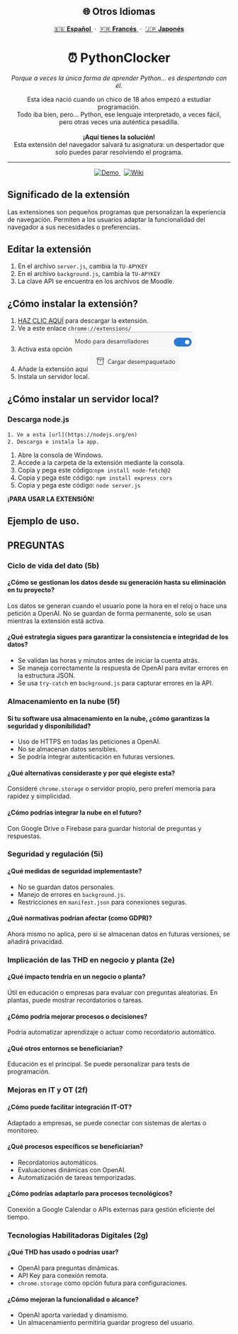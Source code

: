 
<h2 align="center">🌐 Otros Idiomas</h2>

<p align="center">
  <a href="https://github.com/erneupa/PythonClocker/tree/main/Wiki/Spanish">
    🇪🇸 <strong>Español</strong>
  </a> &nbsp;·&nbsp;
  <a href="https://github.com/erneupa/PythonClocker/tree/main/Wiki/French">
    🇫🇷 <strong>Francés</strong>
  </a> &nbsp;·&nbsp;
  <a href="https://github.com/erneupa/PythonClocker/tree/main/Wiki/Japanese">
    🇯🇵 <strong>Japonés</strong>
  </a>
</p>

<h1 align="center">⏰ PythonClocker</h1>

<p align="center">
  <em>Porque a veces la única forma de aprender Python... es despertando con él.</em>
</p>

<p align="center">
  Esta idea nació cuando un chico de 18 años empezó a estudiar programación.<br>
  Todo iba bien, pero... Python, ese lenguaje interpretado, a veces fácil,<br>
  pero otras veces una auténtica pesadilla.<br><br>
  <strong>¡Aquí tienes la solución!</strong><br>
  Esta extensión del navegador salvará tu asignatura: un despertador que solo puedes parar resolviendo el programa.
</p>

---

<p align="center">
  <a href="https://chromewebstore.google.com/detail/kobehbnioildglecmfabpelnjnemihpn?utm_source=item-share-cb">
    <img src="https://img.shields.io/badge/🚀 Demo-PythonClocker-blue?style=for-the-badge" alt="Demo">
  </a>
  &nbsp;
  <a href="https://github.com/erneupa/PythonClocker/wiki">
    <img src="https://img.shields.io/badge/📘 Wiki-Documentación-green?style=for-the-badge" alt="Wiki">
  </a>
</p>

## Significado de la extensión
Las extensiones son pequeños programas que personalizan la experiencia de navegación. Permiten a los usuarios adaptar la funcionalidad del navegador a sus necesidades o preferencias.

## Editar la extensión

1. En el archivo `server.js`, cambia la `TU-APYKEY`
2. En el archivo `background.js`, cambia la `TU-APYKEY`
3. La clave API se encuentra en los archivos de Moodle.

## ¿Cómo instalar la extensión?

1. [HAZ CLIC AQUÍ](https://github.com/erneupa/PythonClocker/blob/main/PYTHONCLOCKER.zip) para descargar la extensión.
2. Ve a este enlace `chrome://extensions/`
3. Activa esta opción ![1](https://github.com/erneupa/PythonClocker/blob/main/assets/1a.png)
4. Añade la extensión aquí ![2](https://github.com/erneupa/PythonClocker/blob/main/assets/2a.png)
5. Instala un servidor local.

## ¿Cómo instalar un servidor local?
### Descarga node.js
    1. Ve a esta [url](https://nodejs.org/en)
    2. Descarga e instala la app.
1. Abre la consola de Windows.
2. Accede a la carpeta de la extensión mediante la consola.
3. Copia y pega este código:```npm install node-fetch@2```
4. Copia y pega este código: ```npm install express cors```
5. Copia y pega este código: ```node server.js```

**¡PARA USAR LA EXTENSIÓN!**

## Ejemplo de uso.



## PREGUNTAS

### Ciclo de vida del dato (5b)

#### ¿Cómo se gestionan los datos desde su generación hasta su eliminación en tu proyecto?
Los datos se generan cuando el usuario pone la hora en el reloj o hace una petición a OpenAI. No se guardan de forma permanente, solo se usan mientras la extensión está activa.

#### ¿Qué estrategia sigues para garantizar la consistencia e integridad de los datos?
- Se validan las horas y minutos antes de iniciar la cuenta atrás.
- Se maneja correctamente la respuesta de OpenAI para evitar errores en la estructura JSON.
- Se usa `try-catch` en `background.js` para capturar errores en la API.

### Almacenamiento en la nube (5f)

#### Si tu software usa almacenamiento en la nube, ¿cómo garantizas la seguridad y disponibilidad?
- Uso de HTTPS en todas las peticiones a OpenAI.
- No se almacenan datos sensibles.
- Se podría integrar autenticación en futuras versiones.

#### ¿Qué alternativas consideraste y por qué elegiste esta?
Consideré `chrome.storage` o servidor propio, pero preferí memoria para rapidez y simplicidad.

#### ¿Cómo podrías integrar la nube en el futuro?
Con Google Drive o Firebase para guardar historial de preguntas y respuestas.

### Seguridad y regulación (5i)

#### ¿Qué medidas de seguridad implementaste?
- No se guardan datos personales.
- Manejo de errores en `background.js`.
- Restricciones en `manifest.json` para conexiones seguras.

#### ¿Qué normativas podrían afectar (como GDPR)?
Ahora mismo no aplica, pero si se almacenan datos en futuras versiones, se añadirá privacidad.

### Implicación de las THD en negocio y planta (2e)

#### ¿Qué impacto tendría en un negocio o planta?
Útil en educación o empresas para evaluar con preguntas aleatorias. En plantas, puede mostrar recordatorios o tareas.

#### ¿Cómo podría mejorar procesos o decisiones?
Podría automatizar aprendizaje o actuar como recordatorio automático.

#### ¿Qué otros entornos se beneficiarían?
Educación es el principal. Se puede personalizar para tests de programación.

### Mejoras en IT y OT (2f)

#### ¿Cómo puede facilitar integración IT-OT?
Adaptado a empresas, se puede conectar con sistemas de alertas o monitoreo.

#### ¿Qué procesos específicos se beneficiarían?
- Recordatorios automáticos.
- Evaluaciones dinámicas con OpenAI.
- Automatización de tareas temporizadas.

#### ¿Cómo podrías adaptarlo para procesos tecnológicos?
Conexión a Google Calendar o APIs externas para gestión eficiente del tiempo.

### Tecnologías Habilitadoras Digitales (2g)

#### ¿Qué THD has usado o podrías usar?
- OpenAI para preguntas dinámicas.
- API Key para conexión remota.
- `chrome.storage` como opción futura para configuraciones.

#### ¿Cómo mejoran la funcionalidad o alcance?
- OpenAI aporta variedad y dinamismo.
- Un almacenamiento permitiría guardar progreso del usuario.
